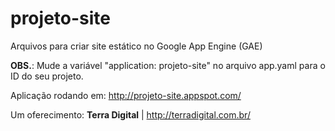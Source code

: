# projeto-site
Arquivos para criar site estático no Google App Engine (GAE)

<b>OBS.</b>: Mude a variável "application: projeto-site" no arquivo app.yaml para o ID do seu projeto.

Aplicação rodando em: http://projeto-site.appspot.com/

Um oferecimento: <strong>Terra Digital</strong> | http://terradigital.com.br/
